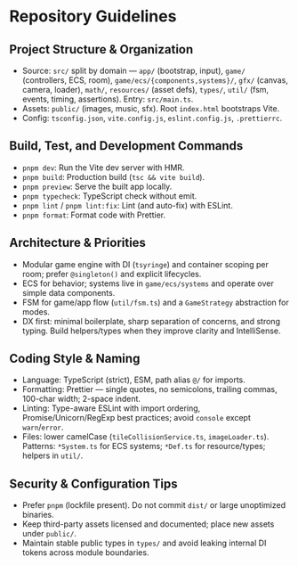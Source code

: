 # Repository Guidelines

## Project Structure & Organization
- Source: `src/` split by domain — `app/` (bootstrap, input), `game/` (controllers, ECS, room), `game/ecs/{components,systems}/`, `gfx/` (canvas, camera, loader), `math/`, `resources/` (asset defs), `types/`, `util/` (fsm, events, timing, assertions). Entry: `src/main.ts`.
- Assets: `public/` (images, music, sfx). Root `index.html` bootstraps Vite.
- Config: `tsconfig.json`, `vite.config.js`, `eslint.config.js`, `.prettierrc`.

## Build, Test, and Development Commands
- `pnpm dev`: Run the Vite dev server with HMR.
- `pnpm build`: Production build (`tsc && vite build`).
- `pnpm preview`: Serve the built app locally.
- `pnpm typecheck`: TypeScript check without emit.
- `pnpm lint` / `pnpm lint:fix`: Lint (and auto-fix) with ESLint.
- `pnpm format`: Format code with Prettier.

## Architecture & Priorities
- Modular game engine with DI (`tsyringe`) and container scoping per room; prefer `@singleton()` and explicit lifecycles.
- ECS for behavior; systems live in `game/ecs/systems` and operate over simple data components.
- FSM for game/app flow (`util/fsm.ts`) and a `GameStrategy` abstraction for modes.
- DX first: minimal boilerplate, sharp separation of concerns, and strong typing. Build helpers/types when they improve clarity and IntelliSense.

## Coding Style & Naming
- Language: TypeScript (strict), ESM, path alias `@/` for imports.
- Formatting: Prettier — single quotes, no semicolons, trailing commas, 100-char width; 2-space indent.
- Linting: Type-aware ESLint with import ordering, Promise/Unicorn/RegExp best practices; avoid `console` except `warn`/`error`.
- Files: lower camelCase (`tileCollisionService.ts`, `imageLoader.ts`). Patterns: `*System.ts` for ECS systems; `*Def.ts` for resource/types; helpers in `util/`.

## Security & Configuration Tips
- Prefer `pnpm` (lockfile present). Do not commit `dist/` or large unoptimized binaries.
- Keep third-party assets licensed and documented; place new assets under `public/`.
- Maintain stable public types in `types/` and avoid leaking internal DI tokens across module boundaries.
